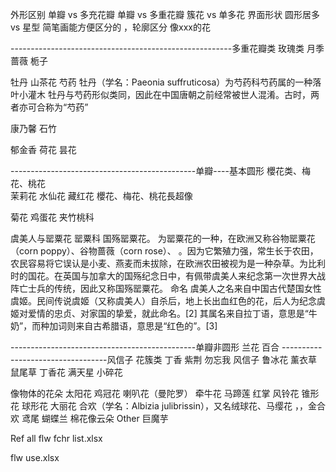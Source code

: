 外形区别  单瓣 vs 多充花瓣   单瓣 vs 多重花瓣
簇花  vs  单多花
界面形状 圆形居多 vs 星型
简笔画能方便区分的 ，轮廓区分
像xxx的花


-------------------------------------------------------多重花瓣类
玫瑰类
月季 蔷薇 栀子

牡丹 山茶花 芍药
牡丹（学名：Paeonia suffruticosa）为芍药科芍药属的一种落叶小灌木
牡丹与芍药形似类同，因此在中国唐朝之前经常被世人混淆。古时，两者亦可合称为“芍药”

康乃馨  石竹



郁金香
荷花 昙花








----------------------------------------------单瓣----基本圆形
櫻花类、梅花、桃花  
茉莉花  水仙花 藏红花
櫻花、梅花、桃花長超像

菊花
鸡蛋花
夹竹桃科

虞美人与罂粟花
罂粟科 国殇罂粟花。
为罂粟花的一种，在欧洲又称谷物罂粟花（corn poppy）、谷物蔷薇（corn rose）、 。因为它繁殖力强，常生长于农田，农民容易将它误认是小麦、燕麦而未拔除，在欧洲农田被视为是一种杂草。为比利时的国花。在英国与加拿大的国殇纪念日中，有佩带虞美人来纪念第一次世界大战阵亡士兵的传统，因此又称国殇罂粟花。 
命名
虞美人之名来自中国古代楚国女性虞姬。民间传说虞姬（又称虞美人）自杀后，地上长出血红色的花，后人为纪念虞姬对爱情的忠贞、对家国的挚爱，就此命名。[2] 
其属名来自拉丁语，意思是“牛奶”，而种加词则来自古希腊语，意思是“红色的”。[3] 

----------------------------------------------单瓣非圆形
兰花
百合
 ----------------------------------风信子  花簇类
丁香 紫荆  勿忘我
风信子 鲁冰花
 薰衣草    鼠尾草 丁香花
满天星 小碎花 

像物体的花朵
太阳花  鸡冠花 
喇叭花（曼陀罗） 牵牛花 
马蹄莲 红掌
风铃花 锥形花
球形花 大丽花
合欢（学名：Albizia julibrissin），又名绒球花、马缨花 ，，金合欢
鸢尾  蝴蝶兰
棉花像云朵
Other
巨魔芋

Ref
all flw fchr list.xlsx

flw use.xlsx


